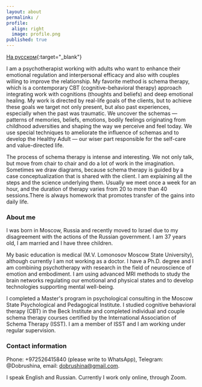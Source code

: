 ```yaml
---
layout: about
permalink: /
profile:
  align: right
  image: profile.png
published: true
---
```


[На русском](Russian.md){:target="_blank"}


I am a psychotherapist working with adults who want to enhance their emotional regulation and interpersonal efficacy and also with couples willing to improve the relationship. My favorite method is schema therapy, which is a contemporary CBT (cognitive-behavioral therapy) approach integrating work with cognitions (thoughts and beliefs) and deep emotional healing. My work is directed by real-life goals of the clients, but to achieve these goals we target not only present, but also past experiences, especially when the past was traumatic. We uncover the schemas — patterns of memories, beliefs, emotions, bodily feelings originating from childhood adversities and shaping the way we perceive and feel today. We use special techniques to ameliorate the influence of schemas and to develop the Healthy Adult — our wiser part responsible for the self-care and value-directed life.

The process of schema therapy is intense and interesting. We not only talk, but move from chair to chair and do a lot of work in the imagination. Sometimes we draw diagrams, because schema therapy is guided by a case conceptualization that is shared with the client. I am explaining all the steps and the science underlying them.  Usually we meet once a week for an hour, and the duration of therapy varies from 20 to more than 40 sessions.There is always homework that promotes transfer of the gains into daily life.


### About me
I was born in Moscow, Russia and recently moved to Israel due to my disagreement with the actions of the Russian government. I am 37 years old, I am married and I have three children.

My basic education is medical (M.V. Lomonosov Moscow State University), although currently I am not working as a doctor. I have a Ph.D. degree and I am combining psychotherapy with research in the field of neuroscience of emotion and embodiment. I am using advanced MRI methods to study the brain networks regulating our emotional and physical states and to develop technologies supporting mental well-being.

I completed a Master's program in psychological consulting in the Moscow State Psychological and Pedagogical Institute. I studied cognitive behavioral therapy (CBT) in the Beck Institute and completed individual and couple schema therapy courses certified by the International Association of Schema Therapy (ISST). I am a member of ISST and I am working under regular supervision.

### Contact information
Phone: +972526415840 (please write to WhatsApp), Telegram: @Dobrushina, email: dobrushina@gmail.com.

I speak English and Russian. Currently I work only online, through Zoom.